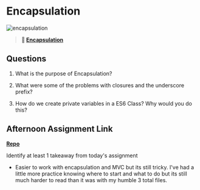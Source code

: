 # Encapsulation

![encapsulation](https://bcw.blob.core.windows.net/public/img/journals/5838157482080222)

> **📖 [Encapsulation](https://codeworksacademy.com/fs-student-guide/resources/wk3/02-Encapsulation)**

## Questions

1. What is the purpose of Encapsulation?



2. What were some of the problems with closures and the underscore prefix?

3. How do we create private variables in a ES6 Class? Why would you do this?

## Afternoon Assignment Link

**[Repo](https://github.com/HawkesJ02/VENDR)**

Identify at least 1 takeaway from today's assignment

- Easier to work with encapsulation and MVC but its still tricky. I've had a little more practice knowing where to start and what to do but its still much harder to read than it was with my humble 3 total files.
